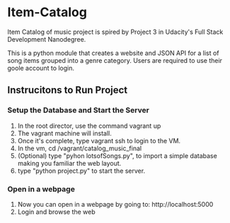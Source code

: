 # Item-Catalog

Item Catalog of music project is spired by Project 3 in Udacity's Full Stack Development Nanodegree.

This is a python module that creates a website and JSON API for a list of song items grouped into a genre category. Users are required to use their goole account to login.

## Instrucitons to Run Project

### Setup the Database and Start the Server
1. In the root director, use the command vagrant up
2. The vagrant machine will install.
3. Once it's complete, type vagrant ssh to login to the VM.
4. In the vm, cd /vagrant/catalog_music_final
5. (Optional) type "pyhon lotsofSongs.py", to import a simple database making you familiar the web layout.
6. type "python project.py" to start the server.

### Open in a webpage
1. Now you can open in a webpage by going to:
    http://localhost:5000
2. Login and browse the web


